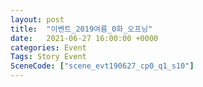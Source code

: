 ```yaml
---
layout: post
title:  "이벤트_2019여름_0화_오프닝"
date:   2021-06-27 16:00:00 +0000
categories: Event
Tags: Story Event
SceneCode: ["scene_evt190627_cp0_q1_s10"]
---
```

